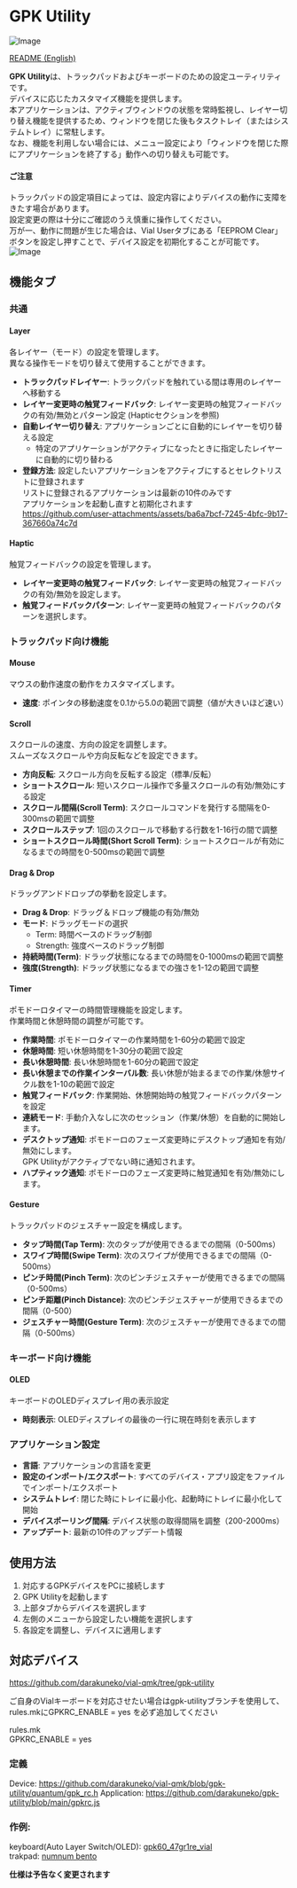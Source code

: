 # GPK Utility
![Image](https://github.com/user-attachments/assets/706d0026-5f85-492e-bf3a-8cf3270cd40f)

[README (English)](./README.md)

**GPK Utility**は、トラックパッドおよびキーボードのための設定ユーティリティです。<br>
デバイスに応じたカスタマイズ機能を提供します。<br>
本アプリケーションは、アクティブウィンドウの状態を常時監視し、レイヤー切り替え機能を提供するため、ウィンドウを閉じた後もタスクトレイ（またはシステムトレイ）に常駐します。<br>
なお、機能を利用しない場合には、メニュー設定により「ウィンドウを閉じた際にアプリケーションを終了する」動作への切り替えも可能です。

#### ご注意
トラックパッドの設定項目によっては、設定内容によりデバイスの動作に支障をきたす場合があります。<br>
設定変更の際は十分にご確認のうえ慎重に操作してください。<br>
万が一、動作に問題が生じた場合は、Vial Userタブにある「EEPROM Clear」ボタンを設定し押すことで、デバイス設定を初期化することが可能です。<br>
![Image](https://github.com/user-attachments/assets/b9a13791-89b5-4eea-942b-cd967c2d444d)


## 機能タブ

### 共通

#### Layer
各レイヤー（モード）の設定を管理します。<br>異なる操作モードを切り替えて使用することができます。

- **トラックパッドレイヤー**: トラックパッドを触れている間は専用のレイヤーへ移動する
- **レイヤー変更時の触覚フィードバック**: レイヤー変更時の触覚フィードバックの有効/無効とパターン設定 (Hapticセクションを参照)
- **自動レイヤー切り替え**: アプリケーションごとに自動的にレイヤーを切り替える設定
  - 特定のアプリケーションがアクティブになったときに指定したレイヤーに自動的に切り替わる
- **登録方法**: 設定したいアプリケーションをアクティブにするとセレクトリストに登録されます<br>リストに登録されるアプリケーションは最新の10件のみです<br>アプリケーションを起動し直すと初期化されます  
https://github.com/user-attachments/assets/ba6a7bcf-7245-4bfc-9b17-367660a74c7d

#### Haptic
触覚フィードバックの設定を管理します。
- **レイヤー変更時の触覚フィードバック**: レイヤー変更時の触覚フィードバックの有効/無効を設定します。
- **触覚フィードバックパターン**: レイヤー変更時の触覚フィードバックのパターンを選択します。

### トラックパッド向け機能

#### Mouse
マウスの動作速度の動作をカスタマイズします。

- **速度**: ポインタの移動速度を0.1から5.0の範囲で調整（値が大きいほど速い）

#### Scroll
スクロールの速度、方向の設定を調整します。<br>スムーズなスクロールや方向反転などを設定できます。

- **方向反転**: スクロール方向を反転する設定（標準/反転）
- **ショートスクロール**: 短いスクロール操作で多量スクロールの有効/無効にする設定
- **スクロール間隔(Scroll Term)**: スクロールコマンドを発行する間隔を0-300msの範囲で調整
- **スクロールステップ**: 1回のスクロールで移動する行数を1-16行の間で調整
- **ショートスクロール時間(Short Scroll Term)**: ショートスクロールが有効になるまでの時間を0-500msの範囲で調整

#### Drag & Drop
ドラッグアンドドロップの挙動を設定します。

- **Drag & Drop**: ドラッグ＆ドロップ機能の有効/無効
- **モード**: ドラッグモードの選択
  - Term: 時間ベースのドラッグ制御
  - Strength: 強度ベースのドラッグ制御
- **持続時間(Term)**: ドラッグ状態になるまでの時間を0-1000msの範囲で調整
- **強度(Strength)**: ドラッグ状態になるまでの強さを1-12の範囲で調整

#### Timer
ポモドーロタイマーの時間管理機能を設定します。<br>作業時間と休憩時間の調整が可能です。

- **作業時間**: ポモドーロタイマーの作業時間を1-60分の範囲で設定
- **休憩時間**: 短い休憩時間を1-30分の範囲で設定
- **長い休憩時間**: 長い休憩時間を1-60分の範囲で設定
- **長い休憩までの作業インターバル数**: 長い休憩が始まるまでの作業/休憩サイクル数を1-10の範囲で設定
- **触覚フィードバック**: 作業開始、休憩開始時の触覚フィードバックパターンを設定
- **連続モード**: 手動介入なしに次のセッション（作業/休憩）を自動的に開始します。
- **デスクトップ通知**: ポモドーロのフェーズ変更時にデスクトップ通知を有効/無効にします。<br>
GPK Utilityがアクティブでない時に通知されます。
- **ハプティック通知**: ポモドーロのフェーズ変更時に触覚通知を有効/無効にします。

#### Gesture
トラックパッドのジェスチャー設定を構成します。
- **タップ時間(Tap Term)**: 次のタップが使用できるまでの間隔（0-500ms）
- **スワイプ時間(Swipe Term)**: 次のスワイプが使用できるまでの間隔（0-500ms）
- **ピンチ時間(Pinch Term)**: 次のピンチジェスチャーが使用できるまでの間隔（0-500ms）
- **ピンチ距離(Pinch Distance)**: 次のピンチジェスチャーが使用できるまでの間隔（0-500）
- **ジェスチャー時間(Gesture Term)**: 次のジェスチャーが使用できるまでの間隔（0-500ms）

### キーボード向け機能

#### OLED
キーボードのOLEDディスプレイ用の表示設定

- **時刻表示**: OLEDディスプレイの最後の一行に現在時刻を表示します

### アプリケーション設定

- **言語**: アプリケーションの言語を変更
- **設定のインポート/エクスポート**: すべてのデバイス・アプリ設定をファイルでインポート/エクスポート
- **システムトレイ**: 閉じた時にトレイに最小化、起動時にトレイに最小化して開始
- **デバイスポーリング間隔**: デバイス状態の取得間隔を調整（200-2000ms）
- **アップデート**: 最新の10件のアップデート情報

## 使用方法

1. 対応するGPKデバイスをPCに接続します
2. GPK Utilityを起動します
3. 上部タブからデバイスを選択します
4. 左側のメニューから設定したい機能を選択します
5. 各設定を調整し、デバイスに適用します

## 対応デバイス
https://github.com/darakuneko/vial-qmk/tree/gpk-utility

ご自身のVialキーボードを対応させたい場合はgpk-utilityブランチを使用して、rules.mkにGPKRC_ENABLE = yes
を必ず追加してください

rules.mk<br>
GPKRC_ENABLE = yes

### 定義
Device: 
https://github.com/darakuneko/vial-qmk/blob/gpk-utility/quantum/gpk_rc.h
Application:
https://github.com/darakuneko/gpk-utility/blob/main/gpkrc.js

### 作例:
keyboard(Auto Layer Switch/OLED): [gpk60_47gr1re_vial](https://github.com/darakuneko/keyboard/tree/main/qmk/gpk60_47gr1re_vial)<br>
trakpad: [numnum bento](https://github.com/darakuneko/keyboard/tree/main/qmk/numnum_bento)

**仕様は予告なく変更されます**